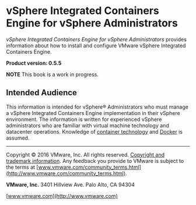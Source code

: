 # vSphere Integrated Containers Engine for vSphere Administrators

*vSphere Integrated Containers Engine for vSphere Administrators* provides information about how to install and configure VMware vSphere Integrated Containers Engine.

**Product version: 0.5.5**

**NOTE**  This book is a work in progress.

## Intended Audience

This information is intended for vSphere&reg; Administrators who must manage a vSphere Integrated Containers Engine implementation in their vSphere environment. The information is written for experienced vSphere  administrators who are familiar with virtual machine technology and datacenter operations. Knowledge of [container technology](https://en.wikipedia.org/wiki/Operating-system-level_virtualization) and [Docker](https://docs.docker.com/) is assumed.

----------

Copyright &copy; 2016 VMware, Inc. All rights reserved. [Copyright and trademark information](http://pubs.vmware.com/copyright-trademark.html). Any feedback you provide to VMware is subject to the terms at [www.vmware.com/community_terms.html](http://www.vmware.com/community_terms.html).

**VMware, Inc.**
3401 Hillview Ave.
Palo Alto, CA 94304

[www.vmware.com](http://www.vmware.com)
